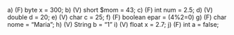 a) (F) byte x = 300;
b) (V) short $mom = 43;
c) (F) int num = 2.5;
d) (V) double d = 20;
e) (V) char c = 25;
f) (F) boolean epar = (4%2=0)
g) (F) char nome = “Maria”;
h) (V) String b = “1”
i) (V) float x = 2.7;
j) (F) int a = false;
